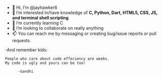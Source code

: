 - 👋 Hi, I’m @jayhawker6
- 👀 I’m interested in/have knowledge of **C, Python, Dart, HTML5, CSS, JS, and terminal shell scripting**
- 🌱 I’m currently learning C
- 💞️ I’m looking to collaborate on really anything
- 📫 You can reach me by messaging or creating bug/issue reports or pull requests.

-And remember kids:
```
People who care about code effeciency are weebs.
My code is ugly and yours can be too!

      -Gandhi
